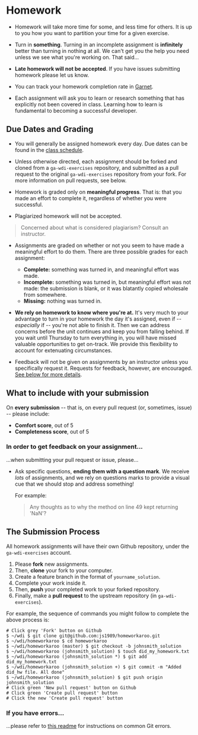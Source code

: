 # Homework

- Homework will take more time for some, and less time for others. It is up to you how you want to partition your time for a given exercise.

- Turn in **something**. Turning in an incomplete assignment is **infinitely** better than turning in nothing at all. We can't get you the help you need unless we see what you're working on. That said...

- **Late homework will not be accepted**. If you have issues submitting homework please let us know.

- You can track your homework completion rate in [Garnet](http://garnet.wdidc.org).

- Each assignment will ask you to learn or research something that has explicitly not been covered in class. Learning how to learn is fundamental to becoming a successful developer.

## Due Dates and Grading

- You will generally be assigned homework every day. Due dates can be found in the [class schedule](https://ga-dc.github.io/wdi<<cohort>>).

- Unless otherwise directed, each assignment should be forked and cloned from a `ga-wdi-exercises` repository, and submitted as a pull request to the original `ga-wdi-exercises` repository from your fork. For more information on pull requests, see below.

- Homework is graded only on **meaningful progress**. That is: that you made an effort to complete it, regardless of whether you were successful.

- Plagiarized homework will not be accepted.

> Concerned about what is considered plagiarism? Consult an instructor.

- Assignments are graded on whether or not you seem to have made a meaningful effort to do them. There are three possible grades for each assignment:
  - **Complete:** something was turned in, and meaningful effort was made.
  - **Incomplete:** something was turned in, but meaningful effort was not made: the submission is blank, or it was blatantly copied wholesale from somewhere.
  - **Missing:** nothing was turned in.

- **We rely on homework to know where you're at.** It's very much to your advantage to turn in your homework the day it's assigned, even if -- *especially* if -- you're not able to finish it. Then we can address concerns before the unit continues and keep you from falling behind. If you wait until Thursday to turn everything in, you will have missed valuable opportunities to get on-track. We provide this flexibility to account for extenuating circumstances.

- Feedback will not be given on assignments by an instructor unless you specifically request it. Requests for feedback, however, are encouraged. [See below for more details](#in-order-to-get-feedback-on-your-assignment).

## What to include with your submission

On **every submission** -- that is, on every pull request (or, sometimes, issue) -- please include:
- **Comfort score**, out of 5
- **Completeness score**, out of 5

### In order to get feedback on your assignment...

...when submitting your pull request or issue, please...

- Ask specific questions, **ending them with a question mark**. We receive *lots* of assignments, and we rely on questions marks to provide a visual cue that we should stop and address something!

  For example:

  > Any thoughts as to why the method on line 49 kept returning 'NaN'?

## The Submission Process

All homework assignments will have their own Github repository, under the `ga-wdi-exercises` account.

1. Please **fork** new assignments.
2. Then, **clone** your fork to your computer.
3. Create a feature branch in the format of `yourname_solution`.
4. Complete your work inside it.
5. Then, **push** your completed work to your forked repository.
6. Finally, make a **pull request** to the upstream repository (in `ga-wdi-exercises`).

For example, the sequence of commands you might follow to complete the above process is:

```
# Click grey 'Fork' button on Github
$ ~/wdi $ git clone git@github.com:js1989/homeworkaroo.git
$ ~/wdi/homeworkaroo $ cd homeworkaroo
$ ~/wdi/homeworkaroo (master) $ git checkout -b johnsmith_solution
$ ~/wdi/homeworkaroo (johnsmith_solution) $ touch did_my_homework.txt
$ ~/wdi/homeworkaroo (johnsmith_solution *) $ git add did_my_homework.txt
$ ~/wdi/homeworkaroo (johnsmith_solution +) $ git commit -m "Added did_hw file. All done"
$ ~/wdi/homeworkaroo (johnsmith_solution) $ git push origin johnsmith_solution
# Click green 'New pull request' button on Github
# Click green 'Create pull request' button
# Click the new 'Create pull request' button
```

### If you have errors...

...please refer to [this readme](https://github.com/ga-wdi-lessons/git-review) for instructions on common Git errors.

